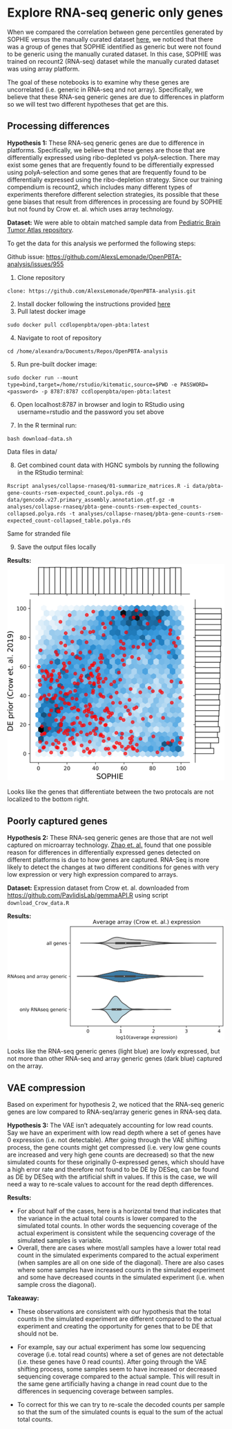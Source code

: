 # Explore RNA-seq generic only genes

When we compared the correlation between gene percentiles generated by SOPHIE versus the manually curated dataset [here](https://github.com/greenelab/generic-expression-patterns/blob/master/human_general_analysis/gene_ranking_log2FoldChange.svg), we noticed that there was a group of genes that SOPHIE identified as generic but were not found to be generic using the manually curated dataset.
In this case, SOPHIE was trained on recount2 (RNA-seq) dataset while the manually curated dataset was using array platform.

The goal of these notebooks is to examine why these genes are uncorrelated (i.e. generic in RNA-seq and not array).
Specifically, we believe that these RNA-seq generic genes are due to differences in platform so we will test two different hypotheses that get are this.

## Processing differences

**Hypothesis 1:** These RNA-seq generic genes are due to difference in platforms.
Specifically, we believe that these genes are those that are differentially expressed using ribo-depleted vs polyA-selection.
There may exist some genes that are frequently found to be differentially expressed using polyA-selection and some genes that are frequently found to be differentially expressed using the ribo-depletion strategy.
Since our training compendium is recount2, which includes many different types of experiments therefore different selection strategies, its possible that these gene biases that result from differences in processing are found by SOPHIE but not found by Crow et. al. which uses array technology.

**Dataset:**
We were able to obtain matched sample data from [Pediatric Brain Tumor Atlas repository](https://github.com/AlexsLemonade/OpenPBTA-analysis).

To get the data for this analysis we performed the following steps:

Github issue: https://github.com/AlexsLemonade/OpenPBTA-analysis/issues/955

1. Clone repository
```
clone: https://github.com/AlexsLemonade/OpenPBTA-analysis.git
```
2. Install docker following the instructions provided [here](https://docs.docker.com/buildx/working-with-buildx/)
3. Pull latest docker image
```
sudo docker pull ccdlopenpbta/open-pbta:latest
```
4. Navigate to root of repository
```
cd /home/alexandra/Documents/Repos/OpenPBTA-analysis
```
5. Run pre-built docker image:
```
sudo docker run --mount type=bind,target=/home/rstudio/kitematic,source=$PWD -e PASSWORD=<password> -p 8787:8787 ccdlopenpbta/open-pbta:latest
```
6. Open localhost:8787 in browser and login to RStudio using username=rstudio and the password you set above

7. In the R terminal run:
```
bash download-data.sh
```
Data files in data/

8. Get combined count data with HGNC symbols by running the following in the RStudio terminal:
```
Rscript analyses/collapse-rnaseq/01-summarize_matrices.R -i data/pbta-gene-counts-rsem-expected_count.polya.rds -g data/gencode.v27.primary_assembly.annotation.gtf.gz -m analyses/collapse-rnaseq/pbta-gene-counts-rsem-expected_counts-collapsed.polya.rds -t analyses/collapse-rnaseq/pbta-gene-counts-rsem-expected_count-collapsed_table.polya.rds
```
Same for stranded file

9. Save the output files locally

**Results:**
![hypothesis_1](https://github.com/greenelab/generic-expression-patterns/blob/master/explore_RNAseq_only_generic_genes/gene_ranking_log2FoldChange_highlight_polyA_vs_ribo.svg)

Looks like the genes that differentiate between the two protocals are not localized to the bottom right.

## Poorly captured genes

**Hypothesis 2:** These RNA-seq generic genes are those that are not well captured on microarray technology.
[Zhao et. al.](https://www.ncbi.nlm.nih.gov/pmc/articles/PMC3894192/) found that one possible reason for differences in differentially expressed genes detected on different platforms is due to how genes are captured.
RNA-Seq is more likely to detect the changes at two different conditions for genes with very low expression or very high expression compared to arrays.

**Dataset:**
Expression dataset from Crow et. al. downloaded from https://github.com/PavlidisLab/gemmaAPI.R using script `download_Crow_data.R`

**Results:**
![hypothesis_2](https://github.com/greenelab/generic-expression-patterns/blob/master/explore_RNAseq_only_generic_genes/array_expression_dist_gene_groups_highlight.svg)

Looks like the RNA-seq generic genes (light blue) are lowly expressed, but not more than other RNA-seq and array generic genes (dark blue) captured on the array.

## VAE compression

Based on experiment for hypothesis 2, we noticed that the RNA-seq generic genes are low compared to RNA-seq/array generic genes in RNA-seq data.

**Hypothesis 3:** The VAE isn’t adequately accounting for low read counts.
Say we have an experiment with low read depth where a set of genes have 0 expression (i.e. not detectable).
After going through the VAE shifting process, the gene counts might get compressed (i.e. very low gene counts are increased and very high gene counts are decreased) so that the new simulated counts for these originally 0-expressed genes, which should have a high error rate and therefore not found to be DE by DESeq, can be found as DE by DESeq with the artificial shift in values.
If this is the case, we will need a way to re-scale values to account for the read depth differences.

**Results:**
* For about half of the cases, here is a horizontal trend that indicates that the variance in the actual total counts is lower compared to the simulated total counts. In other words the sequencing coverage of the actual experiment is consistent while the sequencing coverage of the simulated samples is variable.
* Overall, there are cases where most/all samples have a lower total read count in the simulated experiments compared to the actual experiment (when samples are all on one side of the diagonal). There are also cases where some samples have increased counts in the simulated experiment and some have decreased counts in the simulated experiment (i.e. when sample cross the diagonal).

**Takeaway:**
* These observations are consistent with our hypothesis that the total counts in the simulated experiment are different compared to the actual experiment and creating the opportunity for genes that to be DE that should not be.

* For example, say our actual experiment has some low sequencing coverage (i.e. total read counts) where a set of genes are not detectable (i.e. these genes have 0 read counts). After going through the VAE shifting process, some samples seem to have increased or decreased sequencing coverage compared to the actual sample. This will result in the same gene artificially having a change in read count due to the differences in sequencing coverage between samples.

* To correct for this we can try to re-scale the decoded counts per sample so that the sum of the simulated counts is equal to the sum of the actual total counts.
